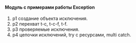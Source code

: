#### Модуль с примерами работы Exception 

1. p1 создание объекта исключения.
2. p2 перехват t-с, t-c-f, t-f.
3. p3 проверяемые исключения.
4. p4 цепочки исключений, try с ресурсами, multi catch. 